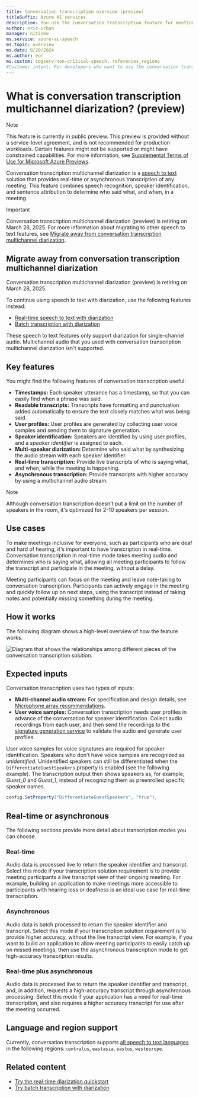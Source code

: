```yaml
---
title: Conversation transcription overview (preview)
titleSuffix: Azure AI services
description: You use the conversation transcription feature for meetings. It combines recognition, speaker ID, and diarization to provide transcription of any meeting.
author: eric-urban
manager: nitinme
ms.service: azure-ai-speech
ms.topic: overview
ms.date: 9/20/2024
ms.author: eur
ms.custom: cogserv-non-critical-speech, references_regions
#Customer intent: For developers who want to use the conversation transcription feature in the Speech service to transcribe meetings.
---
```


# What is conversation transcription multichannel diarization? (preview)

> [!NOTE]
> This feature is currently in public preview. This preview is provided without a service-level agreement, and is not recommended for production workloads. Certain features might not be supported or might have constrained capabilities. For more information, see [Supplemental Terms of Use for Microsoft Azure Previews](https://azure.microsoft.com/support/legal/preview-supplemental-terms/).

Conversation transcription multichannel diarization is a [speech to text](speech-to-text.md) solution that provides real-time or asynchronous transcription of any meeting. This feature combines speech recognition, speaker identification, and sentence attribution to determine who said what, and when, in a meeting. 

> [!IMPORTANT]
> Conversation transcription multichannel diarization (preview) is retiring on March 28, 2025. For more information about migrating to other speech to text features, see [Migrate away from conversation transcription multichannel diarization](#migrate-away-from-conversation-transcription-multichannel-diarization).

## Migrate away from conversation transcription multichannel diarization

Conversation transcription multichannel diarization (preview) is retiring on March 28, 2025. 

To continue using speech to text with diarization, use the following features instead:

- [Real-time speech to text with diarization](get-started-stt-diarization.md)
- [Batch transcription with diarization](batch-transcription.md)

These speech to text features only support diarization for single-channel audio. Multichannel audio that you used with conversation transcription multichannel diarization isn't supported. 

## Key features

You might find the following features of conversation transcription useful:

- **Timestamps:** Each speaker utterance has a timestamp, so that you can easily find when a phrase was said.
- **Readable transcripts:** Transcripts have formatting and punctuation added automatically to ensure the text closely matches what was being said.
- **User profiles:** User profiles are generated by collecting user voice samples and sending them to signature generation.
- **Speaker identification:** Speakers are identified by using user profiles, and a _speaker identifier_ is assigned to each.
- **Multi-speaker diarization:** Determine who said what by synthesizing the audio stream with each speaker identifier.
- **Real-time transcription:** Provide live transcripts of who is saying what, and when, while the meeting is happening.
- **Asynchronous transcription:** Provide transcripts with higher accuracy by using a multichannel audio stream.

> [!NOTE]
> Although conversation transcription doesn't put a limit on the number of speakers in the room, it's optimized for 2-10 speakers per session.

## Use cases

To make meetings inclusive for everyone, such as participants who are deaf and hard of hearing, it's important to have transcription in real-time. Conversation transcription in real-time mode takes meeting audio and determines who is saying what, allowing all meeting participants to follow the transcript and participate in the meeting, without a delay.

Meeting participants can focus on the meeting and leave note-taking to conversation transcription. Participants can actively engage in the meeting and quickly follow up on next steps, using the transcript instead of taking notes and potentially missing something during the meeting.

## How it works

The following diagram shows a high-level overview of how the feature works.

![Diagram that shows the relationships among different pieces of the conversation transcription solution.](media/scenarios/meeting-transcription-service.png)

## Expected inputs

Conversation transcription uses two types of inputs:

- **Multi-channel audio stream:** For specification and design details, see [Microphone array recommendations](./speech-sdk-microphone.md). 
- **User voice samples:** Conversation transcription needs user profiles in advance of the conversation for speaker identification. Collect audio recordings from each user, and then send the recordings to the [signature generation service](https://aka.ms/cts/signaturegenservice) to validate the audio and generate user profiles.

User voice samples for voice signatures are required for speaker identification. Speakers who don't have voice samples are recognized as *unidentified*. Unidentified speakers can still be differentiated when the `DifferentiateGuestSpeakers` property is enabled (see the following example). The transcription output then shows speakers as, for example, *Guest_0* and *Guest_1*, instead of recognizing them as preenrolled specific speaker names.

```csharp
config.SetProperty("DifferentiateGuestSpeakers", "true");
```

## Real-time or asynchronous

The following sections provide more detail about transcription modes you can choose.

### Real-time

Audio data is processed live to return the speaker identifier and transcript. Select this mode if your transcription solution requirement is to provide meeting participants a live transcript view of their ongoing meeting. For example, building an application to make meetings more accessible to participants with hearing loss or deafness is an ideal use case for real-time transcription.

### Asynchronous

Audio data is batch processed to return the speaker identifier and transcript. Select this mode if your transcription solution requirement is to provide higher accuracy, without the live transcript view. For example, if you want to build an application to allow meeting participants to easily catch up on missed meetings, then use the asynchronous transcription mode to get high-accuracy transcription results.

### Real-time plus asynchronous

Audio data is processed live to return the speaker identifier and transcript, and, in addition, requests a high-accuracy transcript through asynchronous processing. Select this mode if your application has a need for real-time transcription, and also requires a higher accuracy transcript for use after the meeting occurred.

## Language and region support

Currently, conversation transcription supports [all speech to text languages](language-support.md?tabs=stt) in the following regions: `centralus`, `eastasia`, `eastus`, `westeurope`.

## Related content

- [Try the real-time diarization quickstart](get-started-stt-diarization.md)
- [Try batch transcription with diarization](batch-transcription.md)
